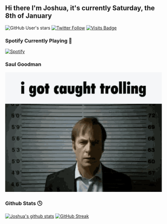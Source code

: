 ## Hi there I'm Joshua, it's currently Saturday, the 8th of January 

![GitHub User's stars](https://img.shields.io/github/stars/joshua-noakes1?label=Github%20Stars&style=for-the-badge)
[![Twitter Follow](https://img.shields.io/twitter/follow/jokeryoda2345?color=1DA1F2&logo=twitter&style=for-the-badge)](https://twitter.com/intent/follow?original_referer=https%3A%2F%2Fgithub.com%2Fjoshua-noakes1&screen_name=jokeryoda2345)
[![Visits Badge](https://badges.pufler.dev/visits/joshua-noakes1/joshua-noakes1?style=for-the-badge)](https://joshuanoakes.co.uk)

### Spotify Currently Playing 🎵
[![Spotify](https://novatorem-sigma-vert.vercel.app/api/spotify)](https://open.spotify.com/user/joshthekid234)

### Saul Goodman
![](https:&#x2F;&#x2F;raw.githubusercontent.com&#x2F;Joshua-Noakes1&#x2F;Lake-CDN&#x2F;master&#x2F;CDN&#x2F;Other%20Repos&#x2F;joshua-noakes1&#x2F;caught-trolling.gif)

### Github Stats 🕓
[![Joshua's github stats](https://github-readme-stats-joshuanoakes1.vercel.app/api?username=joshua-noakes1&show_icons=true&theme=radical)](https://github.com/joshua-noakes1?tab=repositories)
[![GitHub Streak](https://github-readme-streak-stats.herokuapp.com?user=joshua-noakes1&theme=radical)](https://github.com/joshua-noakes1?tab=repositories)
